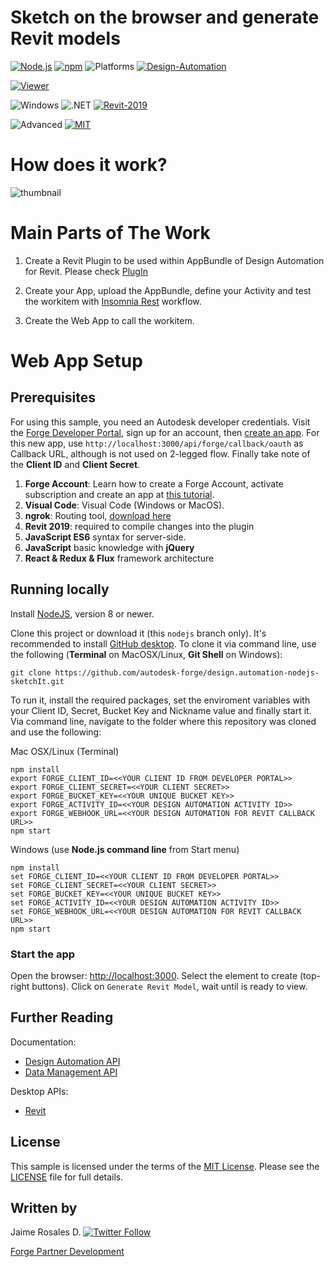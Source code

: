 # Sketch on the browser and generate Revit models

[![Node.js](https://img.shields.io/badge/Node.js-8.0-blue.svg)](https://nodejs.org/)
[![npm](https://img.shields.io/badge/npm-4.0-blue.svg)](https://www.npmjs.com/)
![Platforms](https://img.shields.io/badge/Web-Windows%20%7C%20MacOS%20%7C%20Linux-lightgray.svg)
[![Design-Automation](https://img.shields.io/badge/Design%20Automation-v3-green.svg)](http://forge.autodesk.com/)

[![Viewer](https://img.shields.io/badge/Viewer-v6.5-green.svg)](http://forge.autodesk.com/)


![Windows](https://img.shields.io/badge/Plugins-Windows-lightgrey.svg)
![.NET](https://img.shields.io/badge/.NET%20Framework-4.7-blue.svg)
[![Revit-2019](https://img.shields.io/badge/Revit-2019-lightgrey.svg)](http://autodesk.com/revit)


![Advanced](https://img.shields.io/badge/Level-Advanced-red.svg)
[![MIT](https://img.shields.io/badge/License-MIT-blue.svg)](http://opensource.org/licenses/MIT)


# How does it work?
![thumbnail](thumbnail.gif) 

# Main Parts of The Work
1. Create a Revit Plugin to be used within AppBundle of Design Automation for Revit. Please check [PlugIn](./SketchIt/Revit.Addin/README.md) 
2. Create your App, upload the AppBundle, define your Activity and test the workitem with [Insomnia Rest](./SketchIt/Insomnia.REST/README.md)  workflow.

3. Create the Web App to call the workitem.

# Web App Setup

## Prerequisites

For using this sample, you need an Autodesk developer credentials. Visit the [Forge Developer Portal](https://developer.autodesk.com), sign up for an account, then [create an app](https://developer.autodesk.com/myapps/create). For this new app, use `http://localhost:3000/api/forge/callback/oauth` as Callback URL, although is not used on 2-legged flow. Finally take note of the **Client ID** and **Client Secret**.

1. **Forge Account**: Learn how to create a Forge Account, activate subscription and create an app at [this tutorial](http://learnforge.autodesk.io/#/account/). 
2. **Visual Code**: Visual Code (Windows or MacOS).
3. **ngrok**: Routing tool, [download here](https://ngrok.com/)
4. **Revit 2019**: required to compile changes into the plugin
5. **JavaScript ES6** syntax for server-side.
6. **JavaScript** basic knowledge with **jQuery**
7. **React & Redux & Flux** framework architecture 

## Running locally

Install [NodeJS](https://nodejs.org), version 8 or newer.

Clone this project or download it (this `nodejs` branch only). It's recommended to install [GitHub desktop](https://desktop.github.com/). To clone it via command line, use the following (**Terminal** on MacOSX/Linux, **Git Shell** on Windows):

    git clone https://github.com/autodesk-forge/design.automation-nodejs-sketchIt.git

To run it, install the required packages, set the enviroment variables with your Client ID, Secret, Bucket Key and Nickname value and finally start it. Via command line, navigate to the folder where this repository was cloned and use the following:

Mac OSX/Linux (Terminal)

    npm install
    export FORGE_CLIENT_ID=<<YOUR CLIENT ID FROM DEVELOPER PORTAL>>
    export FORGE_CLIENT_SECRET=<<YOUR CLIENT SECRET>>
    export FORGE_BUCKET_KEY=<<YOUR UNIQUE BUCKET KEY>>
    export FORGE_ACTIVITY_ID=<<YOUR DESIGN AUTOMATION ACTIVITY ID>>
    export FORGE_WEBHOOK_URL=<<YOUR DESIGN AUTOMATION FOR REVIT CALLBACK URL>>
    npm start

Windows (use **Node.js command line** from Start menu)

    npm install
    set FORGE_CLIENT_ID=<<YOUR CLIENT ID FROM DEVELOPER PORTAL>>
    set FORGE_CLIENT_SECRET=<<YOUR CLIENT SECRET>>
    set FORGE_BUCKET_KEY=<<YOUR UNIQUE BUCKET KEY>>
    set FORGE_ACTIVITY_ID=<<YOUR DESIGN AUTOMATION ACTIVITY ID>>
    set FORGE_WEBHOOK_URL=<<YOUR DESIGN AUTOMATION FOR REVIT CALLBACK URL>>
    npm start


### Start the app

Open the browser: [http://localhost:3000](http://localhost:3000). Select the element to create (top-right buttons). Click on `Generate Revit Model`, wait until is ready to view.


## Further Reading

Documentation:

- [Design Automation API](https://forge.autodesk.com/en/docs/design-automation/v3/developers_guide/overview/)
- [Data Management API](https://developer.autodesk.com/en/docs/data/v2/overview/)

Desktop APIs:

- [Revit](https://knowledge.autodesk.com/support/revit-products/learn-explore/caas/simplecontent/content/my-first-revit-plug-overview.html)

## License

This sample is licensed under the terms of the [MIT License](http://opensource.org/licenses/MIT). Please see the [LICENSE](LICENSE) file for full details.

## Written by


Jaime Rosales D. [![Twitter Follow](https://img.shields.io/twitter/follow/afrojme.svg?style=social&label=Follow)](https://twitter.com/AfroJme) 

[Forge Partner Development](http://forge.autodesk.com)
